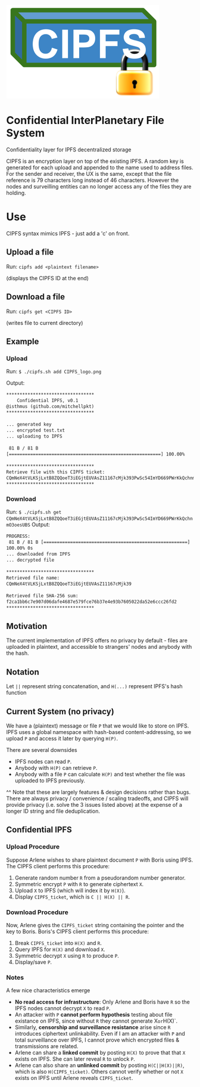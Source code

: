 ![CIPFS_logo.png](CIPFS_logo.png)

# Confidential InterPlanetary File System
Confidentiality layer for IPFS decentralized storage

CIPFS is an encryption layer on top of the existing IPFS. A random key is generated for each upload and appended to the name used to address files. For the sender and receiver, the UX is the same, except that the file reference is 79 characters long instead of 46 characters. However the nodes and surveilling entities can no longer access any of the files they are holding.

# Use
CIPFS syntax mimics IPFS - just add a 'c' on front.
## Upload a file
Run: `cipfs add <plaintext filename>`

(displays the CIPFS ID at the end)
## Download a file
Run: `cipfs get <CIPFS ID>`

(writes file to current directory)
## Example
### Upload

Run: `$ ./cipfs.sh add CIPFS_logo.png`

Output:
```
*********************************
    Confidential IPFS, v0.1
@isthmus (github.com/mitchellpkt)
*********************************

... generated key
... encrypted test.txt
... uploading to IPFS

 81 B / 81 B [=========================================================] 100.00%

*********************************
Retrieve file with this CIPFS ticket:
CQmNeX4tVLKSjLxtB8ZQQoeT3iEGjtEUVAsZ11167cMjk393PwSc54ImYD669PWrKkQchnmO3oesUBS
*********************************
```

### Download
Run: `$ ./cipfs.sh get CQmNeX4tVLKSjLxtB8ZQQoeT3iEGjtEUVAsZ11167cMjk393PwSc54ImYD669PWrKkQchnmO3oesUBS`
Output:
```
PROGRESS:
 81 B / 81 B [======================================================] 100.00% 0s
... downloaded from IPFS
... decrypted file

*********************************
Retrieved file name:
CQmNeX4tVLKSjLxtB8ZQQoeT3iEGjtEUVAsZ11167cMjk39

Retrieved file SHA-256 sum:
f2ca1bb6c7e907d06dafe4687e579fce76b37e4e93b7605022da52e6ccc26fd2
*********************************
```
## Motivation
The current implementation of IPFS offers no privacy by default - files are uploaded in plaintext, and accessible to strangers' nodes and anybody with the hash.

## Notation
Let `||` represent string concatenation, and `H(...)` represent IPFS's hash function

## Current System (no privacy)
We have a (plaintext) message or file `P` that we would like to store on IPFS. IPFS uses a global namespace with hash-based content-addressing, so we upload `P` and access it later by querying `H(P)`. 

There are several downsides
-  IPFS nodes can read `P`.
-  Anybody with `H(P)` can retrieve `P`.
-  Anybody with a file `P` can calculate `H(P)` and test whether the file was uploaded to IPFS previously.

^^ Note that these are largely features & design decisions rather than bugs. There are always privacy / convenience / scaling tradeoffs, and CIPFS will provide privacy (i.e. solve the 3 issues listed above) at the expense of a longer ID string and file deduplication.

## Confidential IPFS

### Upload Procedure 

Suppose Arlene wishes to share plaintext document `P` with Boris using IPFS. The CIPFS client performs this procedure:
1.  Generate random number `R` from a pseudorandom number generator.
2.  Symmetric encrypt `P` with `R` to generate ciphertext `X`.
3.  Upload `X` to IPFS (which will index it by `H(X)`).
4.  Display `CIPFS_ticket`, which is `C || H(X) || R`.

### Download Procedure 

Now, Arlene gives the `CIPFS_ticket` string containing the pointer and the key to Boris. Boris's CIPFS client performs this procedure:
1.  Break `CIPFS_ticket` into `H(X)` and `R`.
2.  Query IPFS for `H(X)` and download `X`.
3.  Symmetric decrypt `X` using `R` to produce `P`.
4.  Display/save `P`.

### Notes
A few nice characteristics emerge
-  **No read access for infrastructure**: Only Arlene and Boris have `R` so the IPFS nodes cannot decrypt `X` to read `P`.
-  An attacker with `P` **cannot perform hypothesis** testing about file existance on IPFS, since without `R` they cannot generate X` or `H(X)`.
-  Similarly, **censorship and surveillance resistance** arise since `R` introduces ciphertext unlinkability. Even if I am an attacker with `P` and total surveillance over IPFS, I cannot prove which encrypted files & transmissions are related.
-  Arlene can share a **linked commit** by posting `H(X)` to prove that that `X` exists on IPFS. She can later reveal `R` to unlock `P`.
-  Arlene can also share an **unlinked commit** by posting `H(C||H(X)||R)`, which is also `H(CIPFS_ticket)`. Others cannot verify whether or not `X` exists on IPFS until Arlene reveals `CIPFS_ticket`.
